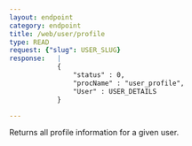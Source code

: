 ```yaml
---
layout: endpoint
category: endpoint
title: /web/user/profile
type: READ
request: {"slug": USER_SLUG}
response:   |
            {
                "status" : 0,
                "procName" : "user_profile",
                "User" : USER_DETAILS
            }

---
```


Returns all profile information for a given user.